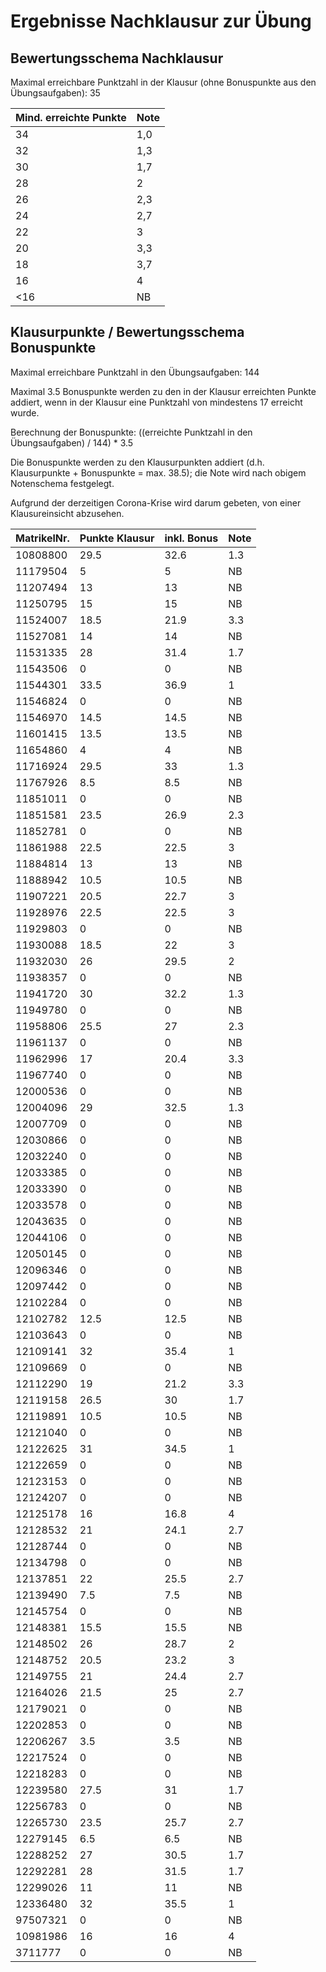 # Ergebnisse Nachklausur zur Übung
## Bewertungsschema Nachklausur

Maximal erreichbare Punktzahl in der Klausur (ohne Bonuspunkte aus den
Übungsaufgaben): 35


| Mind. erreichte Punkte | Note |
|---|---|
| 34 | 1,0 |
| 32 | 1,3 |
| 30 | 1,7 |
| 28 | 2 |
| 26 | 2,3 |
| 24 | 2,7 |
| 22 | 3 |
| 20 | 3,3 |
| 18 | 3,7 |
| 16 | 4 |
| <16 | NB |

## Klausurpunkte / Bewertungsschema Bonuspunkte

Maximal erreichbare Punktzahl in den Übungsaufgaben: 144

Maximal 3.5 Bonuspunkte werden zu den in der Klausur erreichten Punkte
addiert, wenn in der Klausur eine Punktzahl von mindestens 17 erreicht
wurde.

Berechnung der Bonuspunkte: ((erreichte Punktzahl in den Übungsaufgaben) / 144) * 3.5

Die Bonuspunkte werden zu den Klausurpunkten addiert
(d.h. Klausurpunkte + Bonuspunkte = max. 38.5); die Note wird nach
obigem Notenschema festgelegt.

Aufgrund der derzeitigen Corona-Krise wird darum gebeten, von einer
Klausureinsicht abzusehen.

| MatrikelNr. | Punkte Klausur | inkl. Bonus | Note |
|---|---|---|---|
| 10808800 | 29.5 | 32.6 | 1.3 |
| 11179504 | 5 | 5 | NB |
| 11207494 | 13 | 13 | NB |
| 11250795 | 15 | 15 | NB |
| 11524007 | 18.5 | 21.9 | 3.3 |
| 11527081 | 14 | 14 | NB |
| 11531335 | 28 | 31.4 | 1.7 |
| 11543506 | 0 | 0 | NB |
| 11544301 | 33.5 | 36.9 | 1 |
| 11546824 | 0 | 0 | NB |
| 11546970 | 14.5 | 14.5 | NB |
| 11601415 | 13.5 | 13.5 | NB |
| 11654860 | 4 | 4 | NB |
| 11716924 | 29.5 | 33 | 1.3 |
| 11767926 | 8.5 | 8.5 | NB |
| 11851011 | 0 | 0 | NB |
| 11851581 | 23.5 | 26.9 | 2.3 |
| 11852781 | 0 | 0 | NB |
| 11861988 | 22.5 | 22.5 | 3 |
| 11884814 | 13 | 13 | NB |
| 11888942 | 10.5 | 10.5 | NB |
| 11907221 | 20.5 | 22.7 | 3 |
| 11928976 | 22.5 | 22.5 | 3 |
| 11929803 | 0 | 0 | NB |
| 11930088 | 18.5 | 22 | 3 |
| 11932030 | 26 | 29.5 | 2 |
| 11938357 | 0 | 0 | NB |
| 11941720 | 30 | 32.2 | 1.3 |
| 11949780 | 0 | 0 | NB |
| 11958806 | 25.5 | 27 | 2.3 |
| 11961137 | 0 | 0 | NB |
| 11962996 | 17 | 20.4 | 3.3 |
| 11967740 | 0 | 0 | NB |
| 12000536 | 0 | 0 | NB |
| 12004096 | 29 | 32.5 | 1.3 |
| 12007709 | 0 | 0 | NB |
| 12030866 | 0 | 0 | NB |
| 12032240 | 0 | 0 | NB |
| 12033385 | 0 | 0 | NB |
| 12033390 | 0 | 0 | NB |
| 12033578 | 0 | 0 | NB |
| 12043635 | 0 | 0 | NB |
| 12044106 | 0 | 0 | NB |
| 12050145 | 0 | 0 | NB |
| 12096346 | 0 | 0 | NB |
| 12097442 | 0 | 0 | NB |
| 12102284 | 0 | 0 | NB |
| 12102782 | 12.5 | 12.5 | NB |
| 12103643 | 0 | 0 | NB |
| 12109141 | 32 | 35.4 | 1 |
| 12109669 | 0 | 0 | NB |
| 12112290 | 19 | 21.2 | 3.3 |
| 12119158 | 26.5 | 30 | 1.7 |
| 12119891 | 10.5 | 10.5 | NB |
| 12121040 | 0 | 0 | NB |
| 12122625 | 31 | 34.5 | 1 |
| 12122659 | 0 | 0 | NB |
| 12123153 | 0 | 0 | NB |
| 12124207 | 0 | 0 | NB |
| 12125178 | 16 | 16.8 | 4 |
| 12128532 | 21 | 24.1 | 2.7 |
| 12128744 | 0 | 0 | NB |
| 12134798 | 0 | 0 | NB |
| 12137851 | 22 | 25.5 | 2.7 |
| 12139490 | 7.5 | 7.5 | NB |
| 12145754 | 0 | 0 | NB |
| 12148381 | 15.5 | 15.5 | NB |
| 12148502 | 26 | 28.7 | 2 |
| 12148752 | 20.5 | 23.2 | 3 |
| 12149755 | 21 | 24.4 | 2.7 |
| 12164026 | 21.5 | 25 | 2.7 |
| 12179021 | 0 | 0 | NB |
| 12202853 | 0 | 0 | NB |
| 12206267 | 3.5 | 3.5 | NB |
| 12217524 | 0 | 0 | NB |
| 12218283 | 0 | 0 | NB |
| 12239580 | 27.5 | 31 | 1.7 |
| 12256783 | 0 | 0 | NB |
| 12265730 | 23.5 | 25.7 | 2.7 |
| 12279145 | 6.5 | 6.5 | NB |
| 12288252 | 27 | 30.5 | 1.7 |
| 12292281 | 28 | 31.5 | 1.7 |
| 12299026 | 11 | 11 | NB |
| 12336480 | 32 | 35.5 | 1 |
| 97507321 | 0 | 0 | NB |
| 10981986 | 16 | 16 | 4 |
| 3711777 | 0 | 0 | NB |
